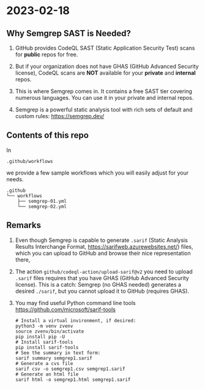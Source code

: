 # 2023-02-18

## Why Semgrep SAST is Needed?

1. GitHub provides CodeQL SAST (Static Application Security Test) 
   scans for **public** repos for free.

2. But if your organization does not have GHAS (GitHub Advanced 
   Security license), CodeQL scans are **NOT** available for your 
   **private** and **internal** repos.

3. This is where Semgrep comes in. It contains a free SAST tier
   covering numerous languages. You can use it in your private
   and internal repos.

4. Semgrep is a powerful static analysis tool with rich sets of 
   default and custom rules: https://semgrep.dev/

## Contents of this repo

In
```
.github/workflows
```
we provide a few sample workflows which you will easily adjust
for your needs.

```
.github
└── workflows
    ├── semgrep-01.yml
    └── semgrep-02.yml
```

### 


## Remarks

1. Even though Semgrep is capable to generate `.sarif`
   (Static Analysis Results Interchange Format, 
   https://sarifweb.azurewebsites.net/) files, which you can 
   upload to GitHub and browse their nice representation there,
2. The action `github/codeql-action/upload-sarif@v2`
   you need to upload `.sarif` files requires that you have
   GHAS (GitHub Advanced Security license). This is a catch:
   Semgrep (no GHAS needed) generates a desired `./sarif`,
   but you cannot upload it to GitHub (requires GHAS).
3. You may find useful Python command line tools 
   https://github.com/microsoft/sarif-tools

   ```
   # Install a virtual invironment, if desired:
   python3 -m venv zvenv
   source zvenv/bin/activate
   pip install pip -U
   # Install sarif-tools
   pip install sarif-tools
   # See the summary in text form:
   sarif summary semgrep1.sarif
   # Generate a cvs file
   sarif csv -o semgrep1.csv semgrep1.sarif
   # Generate an html file
   sarif html -o semgrep1.html semgrep1.sarif
   ```
